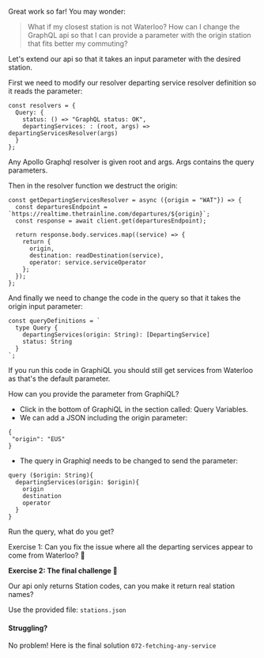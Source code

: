 Great work so far!
You may wonder: 

> What if my closest station is not Waterloo? How can I change the GraphQL api so that I can provide a parameter with the origin station that fits better my commuting?

Let's extend our api so that it takes an input parameter with the desired station.

First we need to modify our resolver departing service resolver definition so it reads the parameter:

```
const resolvers = {
  Query: {
    status: () => "GraphQL status: OK",
    departingServices: : (root, args) => departingServicesResolver(args)
  }
};
```

Any Apollo Graphql resolver is given root and args. Args contains the query parameters.

Then in the resolver function we destruct the origin:
```
const getDepartingServicesResolver = async ({origin = "WAT"}) => {
  const departuresEndpoint = `https://realtime.thetrainline.com/departures/${origin}`;
  const response = await client.get(departuresEndpoint);
  
  return response.body.services.map((service) => {
    return {
      origin,
      destination: readDestination(service),
      operator: service.serviceOperator
    };
  });
};

```

And finally we need to change the code in the query so that it takes the origin input parameter:
```
const queryDefinitions = `
  type Query {
    departingServices(origin: String): [DepartingService]
    status: String
  }
`;
```
If you run this code in GraphiQL you should still get services from Waterloo as that's the default parameter.

How can you provide the parameter from GraphiQL?
- Click in the bottom of GraphiQL in the section called: Query Variables.
- We can add a JSON including the origin parameter:
```
{
 "origin": "EUS"
}
```
- The query in Graphiql needs to be changed to send the parameter:
```
query ($origin: String){
  departingServices(origin: $origin){
    origin
    destination
    operator
  }
}
```

Run the query, what do you get?

Exercise 1: Can you fix the issue where all the departing services appear to come from Waterloo? 💯 

**Exercise 2: The final challenge 🥇**

Our api only returns Station codes, can you make it return real station names?

Use the provided file: `stations.json`

#### Struggling?

No problem! Here is the final solution `072-fetching-any-service`